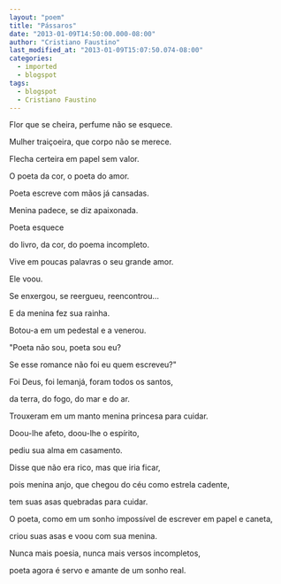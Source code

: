 ```yaml
---
layout: "poem"
title: "Pássaros"
date: "2013-01-09T14:50:00.000-08:00"
author: "Cristiano Faustino"
last_modified_at: "2013-01-09T15:07:50.074-08:00"
categories:
  - imported
  - blogspot
tags:
  - blogspot
  - Cristiano Faustino
---
```


Flor que se cheira, perfume não se esquece.

Mulher traiçoeira, que corpo não se merece.

Flecha certeira em papel sem valor.

O poeta da cor, o poeta do amor.

Poeta escreve com mãos já cansadas.

Menina padece, se diz apaixonada.

Poeta esquece

do livro, da cor, do poema incompleto.

Vive em poucas palavras o seu grande amor.

Ele voou.

Se enxergou, se reergueu, reencontrou...

E da menina fez sua rainha.

Botou-a em um pedestal e a venerou.

"Poeta não sou, poeta sou eu?

Se esse romance não foi eu quem escreveu?"

Foi Deus, foi Iemanjá, foram todos os santos,

da terra, do fogo, do mar e do ar.

Trouxeram em um manto menina princesa para cuidar.

Doou-lhe afeto, doou-lhe o espírito,

pediu sua alma em casamento.

Disse que não era rico, mas que iria ficar,

pois menina anjo, que chegou do céu como estrela cadente,

tem suas asas quebradas para cuidar.

O poeta, como em um sonho impossível de escrever em papel e caneta,

criou suas asas e voou com sua menina.

Nunca mais poesia, nunca mais versos incompletos,

poeta agora é servo e amante de um sonho real.